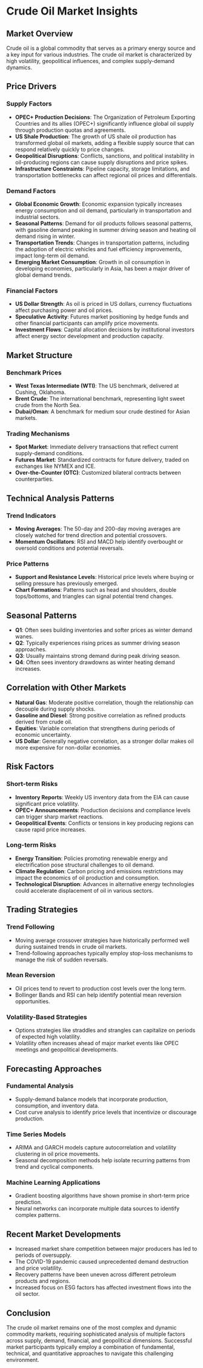 # Crude Oil Market Insights

## Market Overview

Crude oil is a global commodity that serves as a primary energy source and a key input for various industries. The crude oil market is characterized by high volatility, geopolitical influences, and complex supply-demand dynamics.

## Price Drivers

### Supply Factors
- **OPEC+ Production Decisions**: The Organization of Petroleum Exporting Countries and its allies (OPEC+) significantly influence global oil supply through production quotas and agreements.
- **US Shale Production**: The growth of US shale oil production has transformed global oil markets, adding a flexible supply source that can respond relatively quickly to price changes.
- **Geopolitical Disruptions**: Conflicts, sanctions, and political instability in oil-producing regions can cause supply disruptions and price spikes.
- **Infrastructure Constraints**: Pipeline capacity, storage limitations, and transportation bottlenecks can affect regional oil prices and differentials.

### Demand Factors
- **Global Economic Growth**: Economic expansion typically increases energy consumption and oil demand, particularly in transportation and industrial sectors.
- **Seasonal Patterns**: Demand for oil products follows seasonal patterns, with gasoline demand peaking in summer driving season and heating oil demand rising in winter.
- **Transportation Trends**: Changes in transportation patterns, including the adoption of electric vehicles and fuel efficiency improvements, impact long-term oil demand.
- **Emerging Market Consumption**: Growth in oil consumption in developing economies, particularly in Asia, has been a major driver of global demand trends.

### Financial Factors
- **US Dollar Strength**: As oil is priced in US dollars, currency fluctuations affect purchasing power and oil prices.
- **Speculative Activity**: Futures market positioning by hedge funds and other financial participants can amplify price movements.
- **Investment Flows**: Capital allocation decisions by institutional investors affect energy sector development and production capacity.

## Market Structure

### Benchmark Prices
- **West Texas Intermediate (WTI)**: The US benchmark, delivered at Cushing, Oklahoma.
- **Brent Crude**: The international benchmark, representing light sweet crude from the North Sea.
- **Dubai/Oman**: A benchmark for medium sour crude destined for Asian markets.

### Trading Mechanisms
- **Spot Market**: Immediate delivery transactions that reflect current supply-demand conditions.
- **Futures Market**: Standardized contracts for future delivery, traded on exchanges like NYMEX and ICE.
- **Over-the-Counter (OTC)**: Customized bilateral contracts between counterparties.

## Technical Analysis Patterns

### Trend Indicators
- **Moving Averages**: The 50-day and 200-day moving averages are closely watched for trend direction and potential crossovers.
- **Momentum Oscillators**: RSI and MACD help identify overbought or oversold conditions and potential reversals.

### Price Patterns
- **Support and Resistance Levels**: Historical price levels where buying or selling pressure has previously emerged.
- **Chart Formations**: Patterns such as head and shoulders, double tops/bottoms, and triangles can signal potential trend changes.

## Seasonal Patterns

- **Q1**: Often sees building inventories and softer prices as winter demand wanes.
- **Q2**: Typically experiences rising prices as summer driving season approaches.
- **Q3**: Usually maintains strong demand during peak driving season.
- **Q4**: Often sees inventory drawdowns as winter heating demand increases.

## Correlation with Other Markets

- **Natural Gas**: Moderate positive correlation, though the relationship can decouple during supply shocks.
- **Gasoline and Diesel**: Strong positive correlation as refined products derived from crude oil.
- **Equities**: Variable correlation that strengthens during periods of economic uncertainty.
- **US Dollar**: Generally negative correlation, as a stronger dollar makes oil more expensive for non-dollar economies.

## Risk Factors

### Short-term Risks
- **Inventory Reports**: Weekly US inventory data from the EIA can cause significant price volatility.
- **OPEC+ Announcements**: Production decisions and compliance levels can trigger sharp market reactions.
- **Geopolitical Events**: Conflicts or tensions in key producing regions can cause rapid price increases.

### Long-term Risks
- **Energy Transition**: Policies promoting renewable energy and electrification pose structural challenges to oil demand.
- **Climate Regulation**: Carbon pricing and emissions restrictions may impact the economics of oil production and consumption.
- **Technological Disruption**: Advances in alternative energy technologies could accelerate displacement of oil in various sectors.

## Trading Strategies

### Trend Following
- Moving average crossover strategies have historically performed well during sustained trends in crude oil markets.
- Trend-following approaches typically employ stop-loss mechanisms to manage the risk of sudden reversals.

### Mean Reversion
- Oil prices tend to revert to production cost levels over the long term.
- Bollinger Bands and RSI can help identify potential mean reversion opportunities.

### Volatility-Based Strategies
- Options strategies like straddles and strangles can capitalize on periods of expected high volatility.
- Volatility often increases ahead of major market events like OPEC meetings and geopolitical developments.

## Forecasting Approaches

### Fundamental Analysis
- Supply-demand balance models that incorporate production, consumption, and inventory data.
- Cost curve analysis to identify price levels that incentivize or discourage production.

### Time Series Models
- ARIMA and GARCH models capture autocorrelation and volatility clustering in oil price movements.
- Seasonal decomposition methods help isolate recurring patterns from trend and cyclical components.

### Machine Learning Applications
- Gradient boosting algorithms have shown promise in short-term price prediction.
- Neural networks can incorporate multiple data sources to identify complex patterns.

## Recent Market Developments

- Increased market share competition between major producers has led to periods of oversupply.
- The COVID-19 pandemic caused unprecedented demand destruction and price volatility.
- Recovery patterns have been uneven across different petroleum products and regions.
- Increased focus on ESG factors has affected investment flows into the oil sector.

## Conclusion

The crude oil market remains one of the most complex and dynamic commodity markets, requiring sophisticated analysis of multiple factors across supply, demand, financial, and geopolitical dimensions. Successful market participants typically employ a combination of fundamental, technical, and quantitative approaches to navigate this challenging environment.
